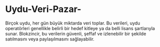 # Uydu-Veri-Pazar-
Birçok uydu, her gün büyük miktarda veri toplar. Bu verileri, uydu operatörleri genellikle belirli bir hedef kitleye ya da belli lisans şartlarıyla sunar. Blokzincir, bu verilerin güvenli, şeffaf ve izlenebilir bir şekilde satılmasını veya paylaşılmasını sağlayabilir.
